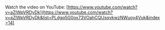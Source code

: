 Watch the video on YouTube: [https://www.youtube.com/watch?v=aZlWpVRDyDk](https://www.youtube.com/watch?v=aZlWpVRDyDk&list=PLdgq5G0ox73VOahCQUsqvkwzNWuoy4Vuk&index=14)